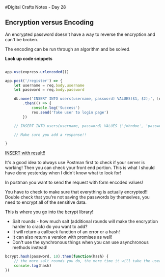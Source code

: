 #Digital Crafts Notes - Day 28

## Encryption versus Encoding

An encrypted password doesn't have a way to reverse the encryption and can't be broken. 

The encoding can be run through an algorithm and be solved.

**Look up code snippets**

```js

app.use(express.urlencoded())

app.post('/register') => {
    let username = req.body.username
    let password = req.body.password

    db.none('INSERT INTO users(username, password) VALUES($1, $2);', [username, password])
        .then(() => {
            console.log('Success')
            res.send('Take user to login page')
        })

    // INSERT INTO users(username, password) VALUES ('johndoe', 'password');

    // Make sure you add a response!!

}

```

[INSERT with result!!]()

It's a good idea to always use Postman first to check if your server is working! Then you can check your front end portion. This is what I should have done yesterday when I didn't know what to look for!

In postman you want to send the request with form encoded values!

You have to check to make sure that everything is actually encrypted!! Double check that you're not saving the passwords by themselves, you need to encrypt all of the sensitive data.

This is where you go into the bcrypt library!
* Salt rounds - how much salt (additional rounds will make the encryption harder to crack) do you want to add?
* It will return a callback function of an error or a hash!
* It can also return a version with promises as well!
* Don't use the synchronous things when you can use asynchronous methods instead!

```js
bcrypt.hash(password, 10).then(function(hash) {
    // the more salt rounds you do, the more time it will take the user to load up the information
    console.log(hash)
})
```

